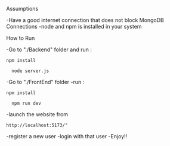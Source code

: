 Assumptions

  -Have a good internet connection that does not block MongoDB Connections
  -node and npm is installed in your system

  
How to Run

  -Go to "./Backend" folder and run :
  ```
  npm install
```
```
  node server.js
  ```
  
  -Go to "./FrontEnd" folder
  -run : 
  ```
  npm install
```
```
  npm run dev
  ```

  -launch the website from 
  ```
  http://localhost:5173/"
  ```
  -register a new user
  -login with that user
  -Enjoy!!
